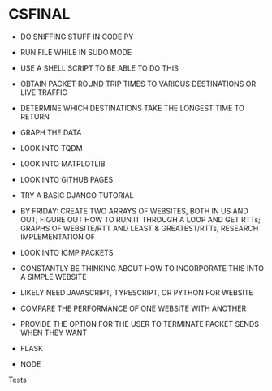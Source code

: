 # CSFINAL
- DO SNIFFING STUFF IN CODE.PY
- RUN FILE WHILE IN SUDO MODE
- USE A SHELL SCRIPT TO BE ABLE TO DO THIS
- OBTAIN PACKET ROUND TRIP TIMES TO VARIOUS DESTINATIONS OR LIVE TRAFFIC
- DETERMINE WHICH DESTINATIONS TAKE THE LONGEST TIME TO RETURN
- GRAPH THE DATA

- LOOK INTO TQDM
- LOOK INTO MATPLOTLIB
- LOOK INTO GITHUB PAGES
- TRY A BASIC DJANGO TUTORIAL

- BY FRIDAY: CREATE TWO ARRAYS OF WEBSITES, BOTH IN US AND OUT; FIGURE OUT HOW TO RUN IT THROUGH A LOOP AND GET RTTs; GRAPHS OF WEBSITE/RTT AND LEAST & GREATEST/RTTs, RESEARCH IMPLEMENTATION OF 
- LOOK INTO ICMP PACKETS
- CONSTANTLY BE THINKING ABOUT HOW TO INCORPORATE THIS INTO A SIMPLE WEBSITE
- LIKELY NEED JAVASCRIPT, TYPESCRIPT, OR PYTHON FOR WEBSITE
- COMPARE THE PERFORMANCE OF ONE WEBSITE WITH ANOTHER
- PROVIDE THE OPTION FOR THE USER TO TERMINATE PACKET SENDS WHEN THEY WANT

- FLASK
- NODE

Tests